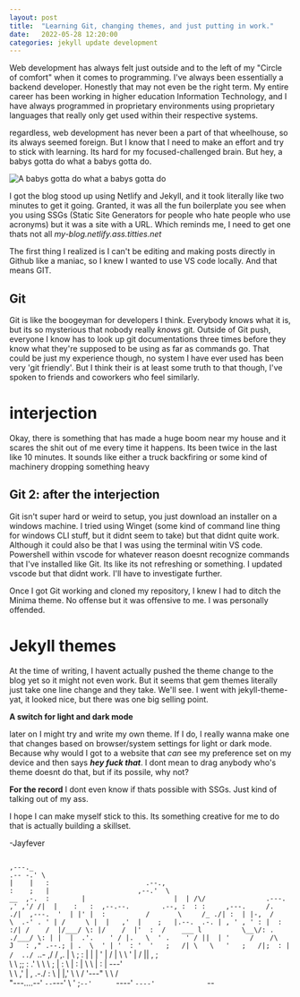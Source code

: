 ```yaml
---
layout: post
title:  "Learning Git, changing themes, and just putting in work."
date:   2022-05-28 12:20:00
categories: jekyll update development
---
```

Web development has always felt just outside and to the left of my "Circle of comfort" when it comes to programming. I've always been essentially a backend developer. Honestly that may not even be the right term. My entire career has been working in higher education Information Technology, and I have always programmed in proprietary environments using proprietary languages that really only get used within their respective systems. 

regardless, web development has never been a part of that wheelhouse, so its always seemed foreign. But I know that I need to make an effort and try to stick with learning. Its hard for my focused-challenged brain. But hey, a babys gotta do what a babys gotta do. 

![A babys gotta do what a babys gotta do](https://tenor.com/view/rugrats-tommy-chuckie-phil-baby-gif-3700414)

I got the blog stood up using Netlify and Jekyll, and it took literally like two minutes to get it going. Granted, it was all the fun boilerplate you see when you using SSGs (Static Site Generators for people who hate people who use acronyms) but it was a site with a URL. Which reminds me, I need to get one thats not all *my-blog.netlify.ass.titties.net*

The first thing I realized is I can't be editing and making posts directly in Github like a maniac, so I knew I wanted to use VS code locally. And that means GIT. 

## Git

Git is like the boogeyman for developers I think. Everybody knows what it is, but its so mysterious that nobody really *knows* git. Outside of Git push, everyone I know has to look up git documentations three times before they know what they're supposed to be using as far as commands go. That could be just my experience though, no system I have ever used has been very 'git friendly'. But I think their is at least some truth to that though, I've spoken to friends and coworkers who feel similarly. 

# interjection

Okay, there is something that has made a huge boom near my house and it scares the shit out of me every time it happens. Its been twice in the last like 10 minutes. It sounds like either a truck backfiring or some kind of machinery dropping something heavy

## Git 2: after the interjection

Git isn't super hard or weird to setup, you just download an installer on a windows machine. I tried using Winget (some kind of command line thing for windows CLI stuff, but it didnt seem to take) but that didnt quite work. Although it could also be that I was using the terminal witin VS code. Powershell within vscode for whatever reason doesnt recognize commands that I've installed like Git. Its like its not refreshing or something. I updated vscode but that didnt work. I'll have to investigate further.

Once I got Git working and cloned my repository, I knew I had to ditch the Minima theme. No offense but it was offensive to me. I was personally offended. 

# Jekyll themes

At the time of writing, I havent actually pushed the theme change to the blog yet so it might not even work. But it seems that gem themes literally just take one line change and they take. We'll see. I went with jekyll-theme-yat, it looked nice, but there was one big selling point.

**A switch for light and dark mode**

later on I might try and write my own theme. If I do, I really wanna make one that changes based on browser/system settings for light or dark mode. Because why would I got to a website that *can* see my preference set on my device and then says ***hey fuck that***. I dont mean to drag anybody who's theme doesnt do that, but if its possile, why not?

**For the record** I dont even know if thats possible with SSGs. Just kind of talking out of my ass. 

I hope I can make myself stick to this. Its something creative for me to do that is actually building a skillset. 

-Jayfever

`                                                                                      
         ,---._                                                                       
       .-- -.' \                                                                      
       |    |   :                        .--.,                                        
       :    ;   |                      ,--.'  \                               __  ,-. 
       :        |                      |  | /\/               .---.         ,' ,'/ /| 
       |    :   :  ,--.--.        .--, :  : :     ,---.     /.  ./|  ,---.  '  | |' | 
       :          /       \     /_ ./| :  | |-,  /     \  .-' . ' | /     \ |  |   ,' 
       |    ;   |.--.  .-. | , ' , ' : |  : :/| /    /  |/___/ \: |/    /  |'  :  /   
   ___ l          \__\/: . ./___/ \: | |  |  .'.    ' / |.   \  ' .    ' / ||  | '    
 /    /\    J   : ," .--.; | .  \  ' | '  : '  '   ;   /| \   \   '   ;   /|;  : |    
/  ../  `..-    ,/  /  ,.  |  \  ;   : |  | |  '   |  / |  \   \  '   |  / ||  , ;    
\    \         ;;  :   .'   \  \  \  ; |  : \  |   :    |   \   \ |   :    | ---'     
 \    \      ,' |  ,     .-./   :  \  \|  |,'   \   \  /     '---" \   \  /           
  "---....--'    `--`---'        \  ' ;`--'      `----'             `----'            
                                  `--`                                                `